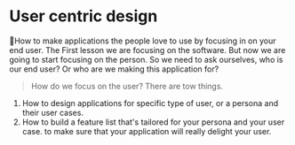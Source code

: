 # User centric design

How to make applications the people love to use by focusing in on your end user. The First lesson we are focusing on the software. But now we are going to start focusing on the person. So we need to ask ourselves, who is our end user? Or who are we making this application for?

> How do we focus on the user?
There are tow things.

1. How to design applications for specific type of user, or a persona and their user cases.
2. How to build a feature list that's tailored for your persona and your user case. to make sure that your application will really delight your user.
